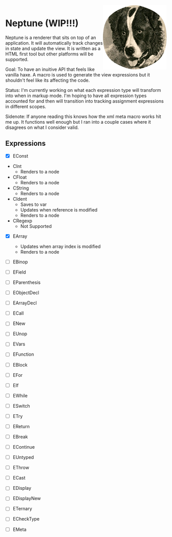<img src="./neptune.png" height="200"  align="right">

# Neptune (WIP!!!)

Neptune is a renderer that sits on top of an application. It will automatically track changes in state and update the view. It is written as a HTML first tool but other platforms will be supported.

Goal: To have an inuitive API that feels like vanilla haxe. A macro is used to generate the view expressions but it shouldn't feel like its affecting the code.

Status: I'm currently working on what each expression type will transform into when in markup mode. I'm hoping to have all expression types accounted for and then will transition into tracking assignment expressions in different scopes.

Sidenote: If anyone reading this knows how the xml meta macro works hit me up. It functions well enough but I ran into a couple cases where it disagrees on what I consider valid.

## Expressions

- [x] EConst
* CInt
  * Renders to a node
* CFloat
  * Renders to a node
* CString
  * Renders to a node
* CIdent
  * Saves to var
  * Updates when reference is modified
  * Renders to a node
* CRegexp
  * Not Supported

- [x] EArray
  * Updates when array index is modified
  * Renders to a node

- [ ] EBinop

- [ ] EField

- [ ] EParenthesis

- [ ] EObjectDecl

- [ ] EArrayDecl

- [ ] ECall

- [ ] ENew

- [ ] EUnop

- [ ] EVars

- [ ] EFunction

- [ ] EBlock

- [ ] EFor

- [ ] EIf

- [ ] EWhile

- [ ] ESwitch

- [ ] ETry

- [ ] EReturn

- [ ] EBreak

- [ ] EContinue

- [ ] EUntyped

- [ ] EThrow

- [ ] ECast

- [ ] EDisplay

- [ ] EDisplayNew

- [ ] ETernary

- [ ] ECheckType

- [ ] EMeta

